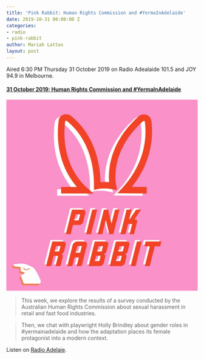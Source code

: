 ```yaml
---
title: 'Pink Rabbit: Human Rights Commission and #YermaInAdelaide'
date: 2019-10-31 00:00:00 Z
categories:
- radio
- pink-rabbit
author: Mariah Lattas
layout: post
---
```


Aired 6:30 PM Thursday 31 October 2019 on Radio Adealaide 101.5 and JOY 94.9 in Melbourne.

#### [31 October 2019: Human Rights Commission and #YermaInAdelaide](http://radioadelaide.org.au/program/pink-rabbit/2019-10-31)

![Pink Rabbit Cover Art](/assets/images/pink-rabbit.jpg)

> This week, we explore the results of a survey conducted by the Australian Human Rights Commission about sexual harassment in retail and fast food industries.

> Then, we chat with playwright Holly Brindley about gender roles in #yermainadelaide and how the adaptation places its female protagonist into a modern context.

Listen on [Radio Adelaie](http://radioadelaide.org.au/program/pink-rabbit/2019-10-31).